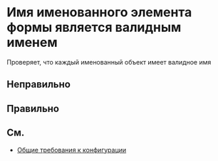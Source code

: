 # Имя именованного элемента формы является валидным именем

Проверяет, что каждый именованный объект имеет валидное имя

## Неправильно

## Правильно

## См.

- [Общие требования к конфигурации](https://its.1c.ru/db/v8std#content:467:hdoc:2.2)
